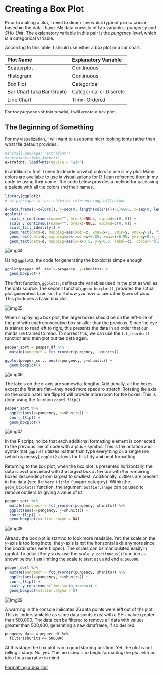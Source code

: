 # Creating a Box Plot
Prior to making a plot, I need to determine which type of plot to create based on the data I have. My data consists of two variables: *pungency* and *SHU Unit*. The explanatory variable in this pair is the *pungency level*, which is a categorical variable.

According to this table, I should use either a box plot or a bar chart.

| Plot Name | Explanatory Variable |
|:---|:---|
| Scatterplot | Continuous |
| Histogram | Continuous |
| Box Plot | Categorical |
| Bar Chart (aka Bar Graph) | Categorical or Discrete |
| Line Chart | Time-Ordered |

For the purposes of this tutorial, I will create a box plot.

## The Beginning of Something
For my visualization, I will want to use some nicer looking fonts rather than what the default provides.

```R
#install.packages('extrafont')
#extrafont::font_import()
extrafont::loadfonts(device = "win")
```

In addition to font, I need to decide on what colors to use in my plot. Many colors are available to use in visualizations for R. I can reference them in my code by using their name. The code below provides a method for accessing a palette with all the colors and their names.

```R
library(ggplot2)
# http://sape.inf.usi.ch/quick-reference/ggplot2/colour

d=data.frame(c=colors(), y=seq(0, length(colors())-1)%%66, x=seq(0, length(colors())-1)%/%66)
ggplot() +
  scale_x_continuous(name="", breaks=NULL, expand=c(0, 0)) +
  scale_y_continuous(name="", breaks=NULL, expand=c(0, 0)) +
  scale_fill_identity() +
  geom_rect(data=d, mapping=aes(xmin=x, xmax=x+1, ymin=y, ymax=y+1), fill="white") +
  geom_rect(data=d, mapping=aes(xmin=x+0.05, xmax=x+0.95, ymin=y+0.5, ymax=y+1, fill=c)) +
  geom_text(data=d, mapping=aes(x=x+0.5, y=y+0.5, label=c), colour="black", hjust=0.5, vjust=1, size=3)
```

![img04](img04.png)

Using `ggplot2`, the code for generating the boxplot is simple enough.

```R
ggplot(pepper_df, aes(x=pungency, y=shunits)) +
  geom_boxplot()
```

The first function, `ggplot()`, defines the variables used in the plot as well as the data source. The second function, `geom_boxplot()`, provides the actual plot generated. Later on, I will show you how to use other types of plots. This produces a basic box plot.

![img05](img05.png)

When displaying a box plot, the larger boxes should be on the left-side of the plot with each consecutive box smaller than the previous. Since the eye is trained to read left to right, this presents the data in an order that our minds are trained to read. To correct this, we can use the `fct_reorder()` function and then plot out the data again.

```R
pepper_sort = pepper_df %>%
  mutate(pungency = fct_reorder(pungency, -shunits))

ggplot(pepper_sort, aes(x=pungency, y=shunits)) +
  geom_boxplot()
```

![img06](img06.png)

The labels on the *x*-axis are somewhat lengthy. Additionally, all the boxes except the first are flat—they need more space to stretch. Rotating the axis so the coordinates are flipped will provide more room for the boxes. This is done using the function `coord_flip()`.

```R
pepper_sort %>%
  ggplot(aes(x=pungency, y=shunits)) +
  coord_flip() +
  geom_boxplot()
```

![img07](img07.png)

In the R script, notice that each additional formatting element is connected to the previous line of code with a plus `+` symbol. This is the notation and syntax that `ggplot2` utilizes. Rather than type everything on a single line (which is messy), `ggplot2` allows for this tidy and neat formatting.

Returning to the box plot, when the box plot is presented horizontally, the data is best presented with the largest box at the top with the remaining boxes descending from largest to smallest. Additionally, outliers are present in the data (see the `Very Highly Pungent` category). Within the `geom_boxplot()` function, the argument `outlier.shape` can be used to remove outliers by giving a value of `NA`.

```R
pepper_sort %>%
  mutate(pungency = fct_reorder(pungency, shunits)) %>%
  ggplot(aes(x=pungency, y=shunits)) +
  coord_flip() +
  geom_boxplot(outlier.shape = NA)
```

![img08](img08.png)

Already the box plot is starting to look more readable. Yet, the scale on the *y*-axis is too long (note, the *y*-axis is not the horizontal axis anymore since the coordinates were flipped). The scales can be manipulated easily in ggplot. To adjust the *y*-axis, use the `scale_y_continuous()` function as shown below. I am limiting the scale to start at `0` and end at `500000`.

```R
pepper_sort %>%
  mutate(pungency = fct_reorder(pungency, shunits)) %>%
  ggplot(aes(x=pungency, y=shunits)) +
  coord_flip() +
  scale_y_continuous(limits=c(0,500000)) +
  geom_boxplot(outlier.alpha = 0)
```

![img09](img09.png)

A warning in the console indicates 26 data points were left out of the plot. This is understandable as some data points exist with a SHU value greater than 500,000. The data can be filtered to remove all data with values greater than 500,000, generating a new dataframe, if so desired.

```
pungency_data = pepper_df %>%
  filter(shunits <= 500000)
```

At this stage the box plot is in a good starting position. Yet, the plot is not telling a story. Not yet. The next step is to begin formatting the plot with an idea for a narrative in mind.

[Formatting a box plot](part03.md)